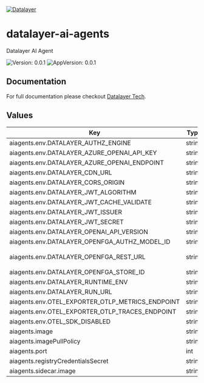 [![Datalayer](https://assets.datalayer.tech/datalayer-25.svg)](https://datalayer.io)

# datalayer-ai-agents

Datalayer AI Agent

![Version: 0.0.1](https://img.shields.io/badge/Version-0.0.1-informational?style=flat-square) ![AppVersion: 0.0.1](https://img.shields.io/badge/AppVersion-0.0.1-informational?style=flat-square)

## Documentation

For full documentation please checkout [Datalayer Tech](https://datalayer.tech).

## Values

| Key | Type | Default | Description |
|-----|------|---------|-------------|
| aiagents.env.DATALAYER_AUTHZ_ENGINE | string | `""` |  |
| aiagents.env.DATALAYER_AZURE_OPENAI_API_KEY | string | `""` |  |
| aiagents.env.DATALAYER_AZURE_OPENAI_ENDPOINT | string | `""` |  |
| aiagents.env.DATALAYER_CDN_URL | string | `""` |  |
| aiagents.env.DATALAYER_CORS_ORIGIN | string | `"*"` |  |
| aiagents.env.DATALAYER_JWT_ALGORITHM | string | `""` |  |
| aiagents.env.DATALAYER_JWT_CACHE_VALIDATE | string | `"false"` |  |
| aiagents.env.DATALAYER_JWT_ISSUER | string | `""` |  |
| aiagents.env.DATALAYER_JWT_SECRET | string | `""` |  |
| aiagents.env.DATALAYER_OPENAI_API_VERSION | string | `""` |  |
| aiagents.env.DATALAYER_OPENFGA_AUTHZ_MODEL_ID | string | `""` |  |
| aiagents.env.DATALAYER_OPENFGA_REST_URL | string | `"http://datalayer-openfga.datalayer-openfga.svc.cluster.local:8080"` |  |
| aiagents.env.DATALAYER_OPENFGA_STORE_ID | string | `""` |  |
| aiagents.env.DATALAYER_RUNTIME_ENV | string | `"prod"` |  |
| aiagents.env.DATALAYER_RUN_URL | string | `""` |  |
| aiagents.env.OTEL_EXPORTER_OTLP_METRICS_ENDPOINT | string | `""` |  |
| aiagents.env.OTEL_EXPORTER_OTLP_TRACES_ENDPOINT | string | `""` |  |
| aiagents.env.OTEL_SDK_DISABLED | string | `"false"` |  |
| aiagents.image | string | `"datalayer/ai-agents:0.0.1"` |  |
| aiagents.imagePullPolicy | string | `"Always"` |  |
| aiagents.port | int | `4400` |  |
| aiagents.registryCredentialsSecret | string | `"reg-creds"` |  |
| aiagents.sidecar.image | string | `"datalayer/whoami:0.0.6"` |  |

